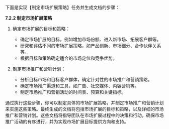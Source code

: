 下面是实现【制定市场扩展策略】任务并生成文档的步骤：

**7.2.2 制定市场扩展策略**

1. 确定市场扩展的目标和策略：
   - 确定市场扩展的目标，例如增加市场份额、进入新市场、拓展客户群等。
   - 研究和评估不同的市场扩展策略，如产品创新、市场细分、合作伙伴关系等。
   - 根据目标和策略确定适合的市场定位和竞争优势。

2. 制定市场推广和营销计划：
   - 分析目标市场和目标客户群体，确定针对性的市场推广和营销策略。
   - 确定市场推广渠道和工具，如广告、社交媒体、内容营销等。
   - 制定市场推广和营销活动的时间表、预算和关键指标。

通过执行这些步骤，你可以制定具体的市场扩展策略，并制定市场推广和营销计划来实施这些策略。最终生成的文档将包括市场扩展的目标和策略，以及详细的市场推广和营销计划。这些文档将指导团队在市场扩展过程中的决策和行动，确保市场推广活动的有序进行，并为实现市场扩展目标提供方向和支持。
